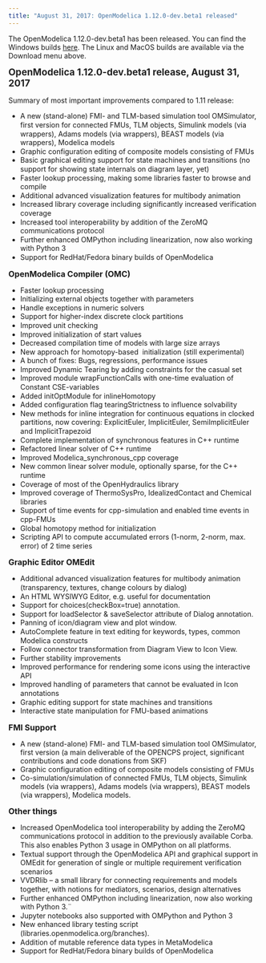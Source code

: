 ```yaml
---
title: "August 31, 2017: OpenModelica 1.12.0-dev.beta1 released"
---
```

<p>The OpenModelica 1.12.0-dev.beta1 has been released. You can find the Windows builds&nbsp;<a href="/download/download-windows" target="_blank">here</a>. The Linux and MacOS builds are available via the Download menu above.</p>
<p><strong style="color: #222222; line-height: 1.2;"><span style="font-size: 14pt;">OpenModelica 1.12.0-dev.beta1 release, August 31, 2017</span></strong></p>
<p>Summary of most important improvements compared to 1.11 release:</p>
<ul>
<li style="line-height: 17.6px;">A new (stand-alone) FMI- and TLM-based simulation tool OMSimulator, first version for connected FMUs, TLM objects, Simulink models (via wrappers), Adams models (via wrappers), BEAST models (via wrappers), Modelica models</li>
<li style="line-height: 17.6px;">Graphic configuration editing of composite models consisting of FMUs</li>
<li style="line-height: 17.6px;">Basic graphical editing support for state machines and transitions (no support for showing state internals on diagram layer, yet)</li>
<li style="line-height: 17.6px;">Faster lookup processing, making some libraries faster to browse and compile</li>
<li style="line-height: 17.6px;">Additional advanced visualization features for multibody animation</li>
<li style="line-height: 17.6px;">Increased library coverage including significantly increased verification coverage</li>
<li style="line-height: 17.6px;">Increased tool interoperability by addition of the ZeroMQ communications protocol</li>
<li style="line-height: 17.6px;">Further enhanced OMPython including linearization, now also working with Python 3</li>
<li style="line-height: 17.6px;">Support for RedHat/Fedora binary builds of OpenModelica</li>
</ul>
<p class="Appendix3"><strong style="font-size: 12pt;"><strong>OpenModelica Compiler (OMC)</strong></strong></p>
<ul>
<li style="line-height: 17.6px;">Faster lookup processing</li>
<li style="line-height: 17.6px;">Initializing external objects together with parameters</li>
<li style="line-height: 17.6px;">Handle exceptions in numeric solvers</li>
<li style="line-height: 17.6px;">Support for higher-index discrete clock partitions</li>
<li style="line-height: 17.6px;">Improved unit checking</li>
<li style="line-height: 17.6px;">Improved initialization of start values</li>
<li style="line-height: 17.6px;">Decreased compilation time of models with large size arrays</li>
<li style="line-height: 17.6px;">New approach for homotopy-based &nbsp;initialization (still experimental)</li>
<li style="line-height: 17.6px;">A bunch of fixes: Bugs, regressions, performance issues</li>
<li style="line-height: 17.6px;">Improved Dynamic Tearing by adding constraints for the casual set</li>
<li style="line-height: 17.6px;">Improved module wrapFunctionCalls with one-time evaluation of Constant CSE-variables</li>
<li style="line-height: 17.6px;">Added initOptModule for inlineHomotopy</li>
<li style="line-height: 17.6px;">Added configuration flag tearingStrictness to influence solvability</li>
<li style="line-height: 17.6px;">New methods for inline integration for continuous equations in clocked partitions, now covering: ExplicitEuler, ImplicitEuler, SemiImplicitEuler and ImplicitTrapezoid</li>
<li style="line-height: 17.6px;">Complete implementation of synchronous features in C++ runtime</li>
<li style="line-height: 17.6px;">Refactored linear solver of C++ runtime</li>
<li style="line-height: 17.6px;">Improved Modelica_synchronous_cpp coverage</li>
<li style="line-height: 17.6px;">New common linear solver module, optionally sparse, for the C++ runtime</li>
<li style="line-height: 17.6px;">Coverage of most of the OpenHydraulics library</li>
<li style="line-height: 17.6px;">Improved coverage of ThermoSysPro, IdealizedContact and Chemical libraries</li>
<li style="line-height: 17.6px;">Support of time events for cpp-simulation and enabled time events in cpp-FMUs</li>
<li style="line-height: 17.6px;">Global homotopy method for initialization</li>
<li style="line-height: 17.6px;">Scripting API to compute accumulated errors (1-norm, 2-norm, max. error) of 2 time series</li>
</ul>
<p><strong style="font-size: 12pt;">Graphic Editor OMEdit</strong></p>
<ul>
<li style="line-height: 17.6px;">Additional advanced visualization features for multibody animation (transparency, textures, change colours by dialog)</li>
<li style="line-height: 17.6px;">An HTML WYSIWYG Editor, e.g. useful for documentation</li>
<li style="line-height: 17.6px;">Support for choices(checkBox=true) annotation.</li>
<li style="line-height: 17.6px;">Support for loadSelector &amp; saveSelector attribute of Dialog annotation.</li>
<li style="line-height: 17.6px;">Panning of icon/diagram view and plot window.</li>
<li style="line-height: 17.6px;">AutoComplete feature in text editing for keywords, types, common Modelica constructs</li>
<li style="line-height: 17.6px;">Follow connector transformation from Diagram View to Icon View.</li>
<li style="line-height: 17.6px;">Further stability improvements</li>
<li style="line-height: 17.6px;">Improved performance for rendering some icons using the interactive API</li>
<li style="line-height: 17.6px;">Improved handling of parameters that cannot be evaluated in Icon annotations</li>
<li style="line-height: 17.6px;">Graphic editing support for state machines and transitions</li>
<li style="line-height: 17.6px;">Interactive state manipulation for FMU-based animations</li>
</ul>
<p><strong style="font-size: 12pt;">FMI Support</strong></p>
<ul>
<li>A new (stand-alone) FMI- and TLM-based simulation tool OMSimulator, first version (a main deliverable of the OPENCPS project, significant contributions and code donations from SKF)</li>
<li>Graphic configuration editing of composite models consisting of FMUs</li>
<li>Co-simulation/simulation of connected FMUs, TLM objects, Simulink models (via wrappers), Adams models (via wrappers), BEAST models (via wrappers), Modelica models.</li>
</ul>
<p><strong style="font-size: 12pt;">Other things</strong></p>
<ul>
<li style="line-height: 17.6px;">Increased OpenModelica tool interoperability by adding the ZeroMQ communications protocol in addition to the previously available Corba. This also enables Python 3 usage in OMPython on all platforms.</li>
<li style="line-height: 17.6px;">Textual support through the OpenModelica API and graphical support in OMEdit for generation of single or multiple requirement verification scenarios</li>
<li style="line-height: 17.6px;">VVDRlib – a small library for connecting requirements and models together, with notions for mediators, scenarios, design alternatives</li>
<li style="line-height: 17.6px;">Further enhanced OMPython including linearization, now also working with Python 3.¨</li>
<li style="line-height: 17.6px;">Jupyter notebooks also supported with OMPython and Python 3</li>
<li style="line-height: 17.6px;">New enhanced library testing script (libraries.openmodelica.org/branches).</li>
<li style="line-height: 17.6px;">Addition of mutable reference data types in MetaModelica</li>
<li style="line-height: 17.6px;">Support for RedHat/Fedora binary builds of OpenModelica</li>
</ul>
<div id="_mcePaste" class="mcePaste" data-mce-bogus="1" style="position: absolute; left: 0px; top: -25px; width: 1px; height: 1px; overflow: hidden;">
<p class="BulletItem" style="margin-left: .5in; text-indent: -.25in; line-height: 13.0pt; mso-line-height-rule: exactly; mso-list: l0 level1 lfo2; tab-stops: list .5in;"><!--[if !supportLists]--><span lang="EN-US" style="font-size: 10.0pt; mso-bidi-font-size: 12.0pt; font-family: Symbol; mso-fareast-font-family: Symbol; mso-bidi-font-family: Symbol;">·<span style="font-variant-numeric: normal; font-stretch: normal; font-size: 7pt; line-height: normal; font-family: 'Times New Roman';">&nbsp;&nbsp;&nbsp;&nbsp;&nbsp;&nbsp;&nbsp; </span></span><!--[endif]--><span lang="EN-US">Initializing external objects together with parameters<o:p></o:p></span></p>
<p class="BulletItem" style="margin-left: .5in; text-indent: -.25in; line-height: 13.0pt; mso-line-height-rule: exactly; mso-list: l0 level1 lfo2; tab-stops: list .5in;"><!--[if !supportLists]--><span lang="EN-US" style="font-size: 10.0pt; mso-bidi-font-size: 12.0pt; font-family: Symbol; mso-fareast-font-family: Symbol; mso-bidi-font-family: Symbol;">·<span style="font-variant-numeric: normal; font-stretch: normal; font-size: 7pt; line-height: normal; font-family: 'Times New Roman';">&nbsp;&nbsp;&nbsp;&nbsp;&nbsp;&nbsp;&nbsp; </span></span><!--[endif]--><span lang="EN-US">Handle exceptions in numeric solvers<o:p></o:p></span></p>
<p class="BulletItem" style="margin-left: .5in; text-indent: -.25in; line-height: 13.0pt; mso-line-height-rule: exactly; mso-list: l0 level1 lfo2; tab-stops: list .5in;"><!--[if !supportLists]--><span lang="EN-US" style="font-size: 10.0pt; mso-bidi-font-size: 12.0pt; font-family: Symbol; mso-fareast-font-family: Symbol; mso-bidi-font-family: Symbol;">·<span style="font-variant-numeric: normal; font-stretch: normal; font-size: 7pt; line-height: normal; font-family: 'Times New Roman';">&nbsp;&nbsp;&nbsp;&nbsp;&nbsp;&nbsp;&nbsp; </span></span><!--[endif]--><span lang="EN-US">Support for higher-index discrete clock partitions<o:p></o:p></span></p>
<p class="BulletItem" style="margin-left: .5in; text-indent: -.25in; line-height: 13.0pt; mso-line-height-rule: exactly; mso-list: l0 level1 lfo2; tab-stops: list .5in;"><!--[if !supportLists]--><span lang="EN-US" style="font-size: 10.0pt; mso-bidi-font-size: 12.0pt; font-family: Symbol; mso-fareast-font-family: Symbol; mso-bidi-font-family: Symbol;">·<span style="font-variant-numeric: normal; font-stretch: normal; font-size: 7pt; line-height: normal; font-family: 'Times New Roman';">&nbsp;&nbsp;&nbsp;&nbsp;&nbsp;&nbsp;&nbsp; </span></span><!--[endif]--><span lang="EN-US">Improved unit checking<o:p></o:p></span></p>
<p class="BulletItem" style="margin-left: .5in; text-indent: -.25in; line-height: 13.0pt; mso-line-height-rule: exactly; mso-list: l0 level1 lfo2; tab-stops: list .5in;"><!--[if !supportLists]--><span lang="EN-US" style="font-size: 10.0pt; mso-bidi-font-size: 12.0pt; font-family: Symbol; mso-fareast-font-family: Symbol; mso-bidi-font-family: Symbol;">·<span style="font-variant-numeric: normal; font-stretch: normal; font-size: 7pt; line-height: normal; font-family: 'Times New Roman';">&nbsp;&nbsp;&nbsp;&nbsp;&nbsp;&nbsp;&nbsp; </span></span><!--[endif]--><span lang="EN-US">Improved initialization of start values<o:p></o:p></span></p>
<p class="BulletItem" style="margin-left: .5in; text-indent: -.25in; line-height: 13.0pt; mso-line-height-rule: exactly; mso-list: l0 level1 lfo2; tab-stops: list .5in;"><!--[if !supportLists]--><span lang="EN-US" style="font-size: 10.0pt; mso-bidi-font-size: 12.0pt; font-family: Symbol; mso-fareast-font-family: Symbol; mso-bidi-font-family: Symbol;">·<span style="font-variant-numeric: normal; font-stretch: normal; font-size: 7pt; line-height: normal; font-family: 'Times New Roman';">&nbsp;&nbsp;&nbsp;&nbsp;&nbsp;&nbsp;&nbsp; </span></span><!--[endif]--><span lang="EN-US">New approach for homotopy-based&nbsp; initialization (still experimental)<o:p></o:p></span></p>
<p class="BulletItem" style="margin-left: .5in; text-indent: -.25in; line-height: 13.0pt; mso-line-height-rule: exactly; mso-list: l0 level1 lfo2; tab-stops: list .5in;"><!--[if !supportLists]--><span lang="EN-US" style="font-size: 10.0pt; mso-bidi-font-size: 12.0pt; font-family: Symbol; mso-fareast-font-family: Symbol; mso-bidi-font-family: Symbol;">·<span style="font-variant-numeric: normal; font-stretch: normal; font-size: 7pt; line-height: normal; font-family: 'Times New Roman';">&nbsp;&nbsp;&nbsp;&nbsp;&nbsp;&nbsp;&nbsp; </span></span><!--[endif]--><span lang="EN-US">A bunch of fixes: Bugs, regressions, performance issues<o:p></o:p></span></p>
<p class="BulletItem" style="margin-left: .5in; text-indent: -.25in; line-height: 13.0pt; mso-line-height-rule: exactly; mso-list: l0 level1 lfo2; tab-stops: list .5in;"><!--[if !supportLists]--><span lang="EN-US" style="font-size: 10.0pt; mso-bidi-font-size: 12.0pt; font-family: Symbol; mso-fareast-font-family: Symbol; mso-bidi-font-family: Symbol;">·<span style="font-variant-numeric: normal; font-stretch: normal; font-size: 7pt; line-height: normal; font-family: 'Times New Roman';">&nbsp;&nbsp;&nbsp;&nbsp;&nbsp;&nbsp;&nbsp; </span></span><!--[endif]--><span lang="EN-US">Improved Dynamic Tearing by adding constraints for the casual set<o:p></o:p></span></p>
<p class="BulletItem" style="margin-left: .5in; text-indent: -.25in; line-height: 13.0pt; mso-line-height-rule: exactly; mso-list: l0 level1 lfo2; tab-stops: list .5in;"><!--[if !supportLists]--><span lang="EN-US" style="font-size: 10.0pt; mso-bidi-font-size: 12.0pt; font-family: Symbol; mso-fareast-font-family: Symbol; mso-bidi-font-family: Symbol;">·<span style="font-variant-numeric: normal; font-stretch: normal; font-size: 7pt; line-height: normal; font-family: 'Times New Roman';">&nbsp;&nbsp;&nbsp;&nbsp;&nbsp;&nbsp;&nbsp; </span></span><!--[endif]--><span lang="EN-US">Improved module wrapFunctionCalls with one-time evaluation of Constant CSE-variables<o:p></o:p></span></p>
<p class="BulletItem" style="margin-left: .5in; text-indent: -.25in; line-height: 13.0pt; mso-line-height-rule: exactly; mso-list: l0 level1 lfo2; tab-stops: list .5in;"><!--[if !supportLists]--><span lang="EN-US" style="font-size: 10.0pt; mso-bidi-font-size: 12.0pt; font-family: Symbol; mso-fareast-font-family: Symbol; mso-bidi-font-family: Symbol;">·<span style="font-variant-numeric: normal; font-stretch: normal; font-size: 7pt; line-height: normal; font-family: 'Times New Roman';">&nbsp;&nbsp;&nbsp;&nbsp;&nbsp;&nbsp;&nbsp; </span></span><!--[endif]--><span lang="EN-US">Added initOptModule for inlineHomotopy<o:p></o:p></span></p>
<p class="BulletItem" style="margin-left: .5in; text-indent: -.25in; line-height: 13.0pt; mso-line-height-rule: exactly; mso-list: l0 level1 lfo2; tab-stops: list .5in;"><!--[if !supportLists]--><span lang="EN-US" style="font-size: 10.0pt; mso-bidi-font-size: 12.0pt; font-family: Symbol; mso-fareast-font-family: Symbol; mso-bidi-font-family: Symbol;">·<span style="font-variant-numeric: normal; font-stretch: normal; font-size: 7pt; line-height: normal; font-family: 'Times New Roman';">&nbsp;&nbsp;&nbsp;&nbsp;&nbsp;&nbsp;&nbsp; </span></span><!--[endif]--><span lang="EN-US">Added configuration flag tearingStrictness to influence solvability<o:p></o:p></span></p>
<p class="BulletItem" style="margin-left: .5in; text-indent: -.25in; line-height: 13.0pt; mso-line-height-rule: exactly; mso-list: l0 level1 lfo2; tab-stops: list .5in;"><!--[if !supportLists]--><span lang="EN-US" style="font-size: 10.0pt; mso-bidi-font-size: 12.0pt; font-family: Symbol; mso-fareast-font-family: Symbol; mso-bidi-font-family: Symbol;">·<span style="font-variant-numeric: normal; font-stretch: normal; font-size: 7pt; line-height: normal; font-family: 'Times New Roman';">&nbsp;&nbsp;&nbsp;&nbsp;&nbsp;&nbsp;&nbsp; </span></span><!--[endif]--><span lang="EN-US">New methods for inline integration for continuous equations in clocked partitions, now covering: ExplicitEuler, ImplicitEuler, SemiImplicitEuler and ImplicitTrapezoid<o:p></o:p></span></p>
<p class="BulletItem" style="margin-left: .5in; text-indent: -.25in; line-height: 13.0pt; mso-line-height-rule: exactly; mso-list: l0 level1 lfo2; tab-stops: list .5in;"><!--[if !supportLists]--><span lang="EN-US" style="font-size: 10.0pt; mso-bidi-font-size: 12.0pt; font-family: Symbol; mso-fareast-font-family: Symbol; mso-bidi-font-family: Symbol;">·<span style="font-variant-numeric: normal; font-stretch: normal; font-size: 7pt; line-height: normal; font-family: 'Times New Roman';">&nbsp;&nbsp;&nbsp;&nbsp;&nbsp;&nbsp;&nbsp; </span></span><!--[endif]--><span lang="EN-US">Complete implementation of synchronous features in Cpp runtime<o:p></o:p></span></p>
<p class="BulletItem" style="margin-left: .5in; text-indent: -.25in; line-height: 13.0pt; mso-line-height-rule: exactly; mso-list: l0 level1 lfo2; tab-stops: list .5in;"><!--[if !supportLists]--><span lang="EN-US" style="font-size: 10.0pt; mso-bidi-font-size: 12.0pt; font-family: Symbol; mso-fareast-font-family: Symbol; mso-bidi-font-family: Symbol;">·<span style="font-variant-numeric: normal; font-stretch: normal; font-size: 7pt; line-height: normal; font-family: 'Times New Roman';">&nbsp;&nbsp;&nbsp;&nbsp;&nbsp;&nbsp;&nbsp; </span></span><!--[endif]--><span lang="EN-US">Refactored linear solver of Cpp runtime<o:p></o:p></span></p>
<p class="BulletItem" style="margin-left: .5in; text-indent: -.25in; line-height: 13.0pt; mso-line-height-rule: exactly; mso-list: l0 level1 lfo2; tab-stops: list .5in;"><!--[if !supportLists]--><span lang="EN-US" style="font-size: 10.0pt; mso-bidi-font-size: 12.0pt; font-family: Symbol; mso-fareast-font-family: Symbol; mso-bidi-font-family: Symbol;">·<span style="font-variant-numeric: normal; font-stretch: normal; font-size: 7pt; line-height: normal; font-family: 'Times New Roman';">&nbsp;&nbsp;&nbsp;&nbsp;&nbsp;&nbsp;&nbsp; </span></span><!--[endif]--><span lang="EN-US">Improved Modelica_synchronous_cpp coverage<o:p></o:p></span></p>
<p class="BulletItem" style="margin-left: .5in; text-indent: -.25in; line-height: 13.0pt; mso-line-height-rule: exactly; mso-list: l0 level1 lfo2; tab-stops: list .5in;"><!--[if !supportLists]--><span lang="EN-US" style="font-size: 10.0pt; mso-bidi-font-size: 12.0pt; font-family: Symbol; mso-fareast-font-family: Symbol; mso-bidi-font-family: Symbol;">·<span style="font-variant-numeric: normal; font-stretch: normal; font-size: 7pt; line-height: normal; font-family: 'Times New Roman';">&nbsp;&nbsp;&nbsp;&nbsp;&nbsp;&nbsp;&nbsp; </span></span><!--[endif]--><span lang="EN-US">Coverage of most of the OpenHydraulics library<o:p></o:p></span></p>
<span lang="EN-GB" style="font-size: 11.0pt; mso-bidi-font-size: 12.0pt; font-family: 'Times New Roman',serif; mso-fareast-font-family: 'Times New Roman'; mso-ansi-language: EN-GB; mso-fareast-language: EN-US; mso-bidi-language: AR-SA;">Support of time events for cpp-simulation and enabled time events in cpp-FMUs</span></div>